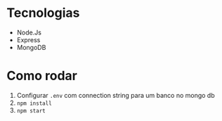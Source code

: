 # Tecnologias

- Node.Js
- Express
- MongoDB

# Como rodar

1. Configurar `.env` com connection string para um banco no mongo db
2. `npm install`
3. `npm start`
